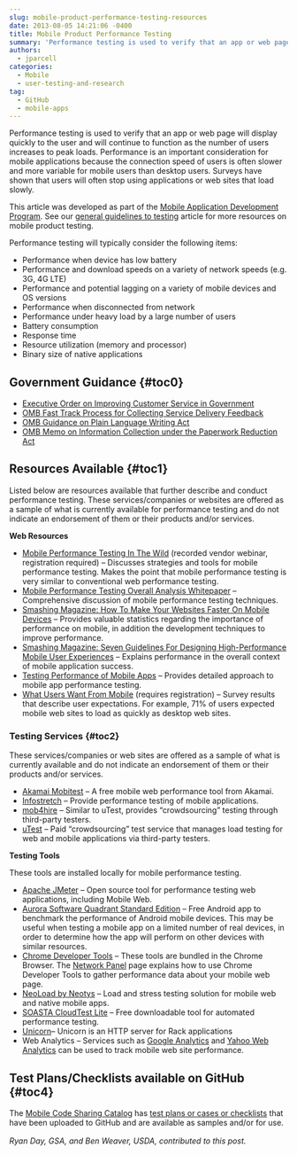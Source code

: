 ```yaml
---
slug: mobile-product-performance-testing-resources
date: 2013-08-05 14:21:06 -0400
title: Mobile Product Performance Testing
summary: 'Performance testing is used to verify that an app or web page will display quickly to the user and will continue to function as the number of users increases to peak loads. Performance is an important consideration for mobile applications because the connection speed of users is often slower and more variable for mobile users than desktop users. Surveys'
authors:
  - jparcell
categories:
  - Mobile
  - user-testing-and-research
tag:
  - GitHub
  - mobile-apps
---
```


Performance testing is used to verify that an app or web page will display quickly to the user and will continue to function as the number of users increases to peak loads. Performance is an important consideration for mobile applications because the connection speed of users is often slower and more variable for mobile users than desktop users. Surveys have shown that users will often stop using applications or web sites that load slowly.

This article was developed as part of the [Mobile Application Development Program](https://digitalgov.sites.usa.gov/resources/mobile-application-development-program/ "Mobile Application Development Program"). See our [general guidelines to testing](https://digitalgov.sites.usa.gov/2013/08/22/mobile-product-testing-guidelines/ "Mobile Product Testing Guidelines and Resources") article for more resources on mobile product testing.

Performance testing will typically consider the following items:

  * Performance when device has low battery
  * Performance and download speeds on a variety of network speeds (e.g. 3G, 4G LTE)
  * Performance and potential lagging on a variety of mobile devices and OS versions
  * Performance when disconnected from network
  * Performance under heavy load by a large number of users
  * Battery consumption
  * Response time
  * Resource utilization (memory and processor)
  * Binary size of native applications

## <a name="x-Government Guidance"></a>Government Guidance {#toc0}

  * <a href="http://www.whitehouse.gov/sites/default/files/omb/memoranda/2011/m11-24.pdf" rel="nofollow">Executive Order on Improving Customer Service in Government</a>
  * <a href="http://www.whitehouse.gov/sites/default/files/omb/assets/inforeg/PRAPrimer_04072010.pdf" rel="nofollow">OMB Fast Track Process for Collecting Service Delivery Feedback</a>
  * <a href="http://www.whitehouse.gov/sites/default/files/omb/memoranda/2011/m11-15.pdf" rel="nofollow">OMB Guidance on Plain Language Writing Act</a>
  * <a href="http://www.whitehouse.gov/sites/default/files/omb/assets/inforeg/PRAPrimer_04072010.pdf" rel="nofollow">OMB Memo on Information Collection under the Paperwork Reduction Act</a>

## <a name="x-Resources Available"></a>Resources Available {#toc1}

Listed below are resources available that further describe and conduct performance testing. These services/companies or websites are offered as a sample of what is currently available for performance testing and do not indicate an endorsement of them or their products and/or services.

**Web Resources**

  * <a href="https://vts.inxpo.com/Launch/QReg.htm?ShowKey=13063&AffiliateData=Neo3" rel="nofollow">Mobile Performance Testing In The Wild</a> (recorded vendor webinar, registration required) &#8211; Discusses strategies and tools for mobile performance testing. Makes the point that mobile performance testing is very similar to conventional web performance testing.
  * <a href="http://www.agileload.com/agileload/blog/2013/01/14/mobile-performance-testing-overall-analysis---whitepaper" rel="nofollow">Mobile Performance Testing Overall Analysis Whitepaper</a> &#8211; Comprehensive discussion of mobile performance testing techniques.
  * <a href="http://mobile.smashingmagazine.com/2013/04/03/build-fast-loading-mobile-website/" rel="nofollow">Smashing Magazine: How To Make Your Websites Faster On Mobile Devices</a> &#8211; Provides valuable statistics regarding the importance of performance on mobile, in addition the development techniques to improve performance.
  * <a href="http://uxdesign.smashingmagazine.com/2011/07/18/seven-guidelines-for-designing-high-performance-mobile-user-experiences/" rel="nofollow">Smashing Magazine: Seven Guidelines For Designing High-Performance Mobile User Experiences</a> &#8211; Explains performance in the overall context of mobile application success.
  * <a href="http://www.methodsandtools.com/archive/mobileloadtesting.php" rel="nofollow">Testing Performance of Mobile Apps</a> &#8211; Provides detailed approach to mobile app performance testing.
  * <a href="http://www.gomez.com/resources/whitepapers/survey-report-what-users-want-from-mobile/" rel="nofollow">What Users Want From Mobile</a> (requires registration) &#8211; Survey results that describe user expectations. For example, 71% of users expected mobile web sites to load as quickly as desktop web sites.

### <a name="x-Resources Available-Testing Services"></a>Testing Services {#toc2}

These services/companies or web sites are offered as a sample of what is currently available and do not indicate an endorsement of them or their products and/or services.

  * <a href="http://mobitest.akamai.com/m/index.cgi" rel="nofollow">Akamai Mobitest</a> &#8211; A free mobile web performance tool from Akamai.
  * <a href="http://www.infostretch.com/" rel="nofollow">Infostretch</a> &#8211; Provide performance testing of mobile applications.
  * <a href="http://www.mob4hire.com/" rel="nofollow">mob4hire</a> &#8211; Similar to uTest, provides &#8220;crowdsourcing&#8221; testing through third-party testers.
  * <a href="http://www.utest.com/load-testing" rel="nofollow">uTest</a> &#8211; Paid &#8220;crowdsourcing&#8221; test service that manages load testing for web and mobile applications via third-party testers.

**Testing Tools**
  
These tools are installed locally for mobile performance testing.

  * <a href="http://jmeter.apache.org/" rel="nofollow">Apache JMeter</a> &#8211; Open source tool for performance testing web applications, including Mobile Web.
  * <a href="https://play.google.com/store/apps/details?id=com.aurorasoftworks.quadrant.ui.standard" rel="nofollow">Aurora Software Quadrant Standard Edition</a> &#8211; Free Android app to benchmark the performance of Android mobile devices. This may be useful when testing a mobile app on a limited number of real devices, in order to determine how the app will perform on other devices with similar resources.
  * <a href="https://developers.google.com/chrome-developer-tools/" rel="nofollow">Chrome Developer Tools</a> &#8211; These tools are bundled in the Chrome Browser. The <a href="https://developers.google.com/chrome-developer-tools/docs/network" rel="nofollow">Network Panel</a> page explains how to use Chrome Developer Tools to gather performance data about your mobile web page.
  * <a href="http://www.neotys.com/" rel="nofollow">NeoLoad by Neotys</a> &#8211; Load and stress testing solution for mobile web and native mobile apps.
  * <a href="http://www.soasta.com/products/cloudtest-lite/" rel="nofollow">SOASTA CloudTest Lite</a> &#8211; Free downloadable tool for automated performance testing.
  * <a href="http://unicorn.bogomips.org/" rel="nofollow">Unicorn</a>&#8211; Unicorn is an HTTP server for Rack applications
  * Web Analytics &#8211; Services such as <a href="http://analytics.blogspot.com/2012/03/measure-your-websites-performance-with.html" rel="nofollow">Google Analytics</a> and <a href="http://web.analytics.yahoo.com/" rel="nofollow">Yahoo Web Analytics</a> can be used to track mobile web site performance.

## <a name="x-Test Plans/Checklists available on GitHub"></a>Test Plans/Checklists available on GitHub {#toc4}

The [Mobile Code Sharing Catalog](http://gsa.github.io/Mobile-Code-Catalog/index.html) has [test plans or cases or checklists](http://gsa.github.io/Mobile-Code-Catalog/testing.html) that have been uploaded to GitHub and are available as samples and/or for use.

<em style="line-height: 1.5em;">Ryan Day, GSA, and Ben Weaver, USDA, contributed to this post.</em>